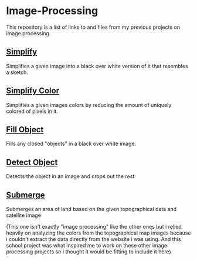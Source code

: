 # Image-Processing

This repository is a list of links to and files from my previous projects on image processing

## [Simplify](https://github.com/EgeEken/Simplify)

Simplifies a given image into a black over white version of it that resembles a sketch.

## [Simplify Color](https://github.com/EgeEken/Simplify-Color)

Simplifies a given images colors by reducing the amount of uniquely colored of pixels in it.

## [Fill Object](https://github.com/EgeEken/Fill-Object)

Fills any closed "objects" in a black over white image.

## [Detect Object](https://github.com/EgeEken/Detect-Object)

Detects the object in an image and crops out the rest

## [Submerge](https://github.com/EgeEken/Submerge)

Submerges an area of land based on the given topographical data and satellite image

(This one isn't exactly "image processing" like the other ones but i relied heavily on analyzing the colors from the topographical map images because i couldn't extract the data directly from the website i was using. And this school project was what inspired me to work on these other image processing projects so i thought it would be fitting to include it here)
